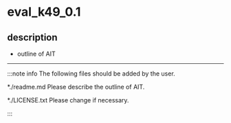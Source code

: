 # eval_k49_0.1

## description

* outline of AIT

***

:::note info
The following files should be added by the user.

*./readme.md
Please describe the outline of AIT.

*./LICENSE.txt
Please change if necessary.

:::


